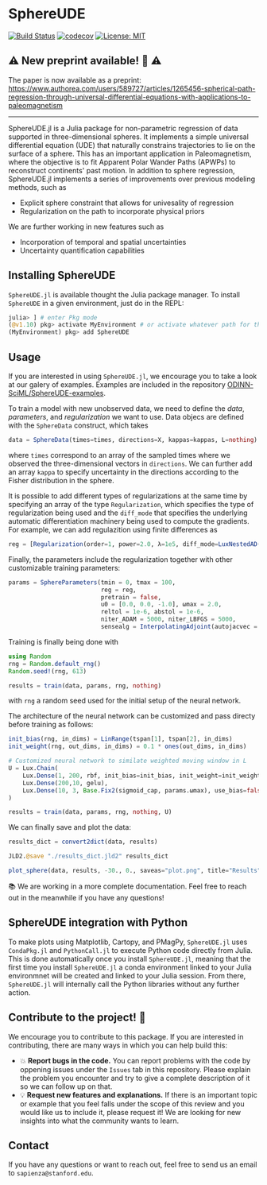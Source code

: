 # SphereUDE

[![Build Status](https://github.com/ODINN-SciML/SphereUDE.jl/actions/workflows/CI.yml/badge.svg?branch=main)](https://github.com/ODINN-SciML/SphereUDE.jl/actions/workflows/CI.yml?query=branch%3Amain)
[![codecov](https://codecov.io/gh/ODINN-SciML/SphereUDE.jl/graph/badge.svg?token=UC0KFSUU3X)](https://codecov.io/gh/ODINN-SciML/SphereUDE.jl)
[![License: MIT](https://img.shields.io/badge/License-MIT-yellow.svg)](https://opensource.org/licenses/MIT)

## ⚠️ New preprint available! 📖 ⚠️

The paper is now available as a preprint: https://www.authorea.com/users/589727/articles/1265456-spherical-path-regression-through-universal-differential-equations-with-applications-to-paleomagnetism

---

SphereUDE.jl is a Julia package for non-parametric regression of data supported in three-dimensional spheres. 
It implements a simple universal differential equation (UDE) that naturally constrains trajectories to lie on the surface of a sphere. 
This has an important application in Paleomagnetism, where the objective is to fit Apparent Polar Wander Paths (APWPs) to reconstruct continents' past motion. 
In addition to sphere regression, SphereUDE.jl implements a series of improvements over previous modeling methods, such as 
- Explicit sphere constraint that allows for univesality of regression 
- Regularization on the path to incorporate physical priors

We are further working in new features such as
- Incorporation of temporal and spatial uncertainties
- Uncertainty quantification capabilities

## Installing SphereUDE

`SphereUDE.jl` is available thought the Julia package manager. 
To install `SphereUDE` in a given environment, just do in the REPL:
```julia
julia> ] # enter Pkg mode
(@v1.10) pkg> activate MyEnvironment # or activate whatever path for the Julia environment
(MyEnvironment) pkg> add SphereUDE
```

## Usage

If you are interested in using `SphereUDE.jl`, we encourage you to take a look at our galery of examples. 
Examples are included in the repository [ODINN-SciML/SphereUDE-examples](https://github.com/ODINN-SciML/SphereUDE-examples).

To train a model with new unobserved data, we need to define the _data_, _parameters_, and _regularization_ we want to use. 
Data objecs are defined with the `SphereData` construct, which takes  
```julia 
data = SphereData(times=times, directions=X, kappas=kappas, L=nothing)
```
where `times` correspond to an array of the sampled times where we observed the three-dimensional vectors in `directions`. 
We can further add an array `kappa` to specify uncertainty in the directions according to the Fisher distribution in the sphere. 

It is possible to add different types of regularizations at the same time by specifying an array of the type `Regularization`, which specifies the type of regularization being used and the `diff_mode` that specifies the underlying automatic differentiation machinery being used to compute the gradients. 
For example, we can add regulazition using finite differences as 
```julia
reg = [Regularization(order=1, power=2.0, λ=1e5, diff_mode=LuxNestedAD())]
```
Finally, the parameters include the regularization together with other customizable training parameters:
```julia
params = SphereParameters(tmin = 0, tmax = 100, 
                          reg = reg,
                          pretrain = false, 
                          u0 = [0.0, 0.0, -1.0], ωmax = 2.0, 
                          reltol = 1e-6, abstol = 1e-6,
                          niter_ADAM = 5000, niter_LBFGS = 5000, 
                          sensealg = InterpolatingAdjoint(autojacvec = ReverseDiffVJP(true))) 
```
Training is finally being done with 
```julia
using Random
rng = Random.default_rng()
Random.seed!(rng, 613)

results = train(data, params, rng, nothing)
```
with `rng` a random seed used for the initial setup of the neural network. 

The architecture of the neural network can be customized and pass directy before training as follows: 
```julia
init_bias(rng, in_dims) = LinRange(tspan[1], tspan[2], in_dims)
init_weight(rng, out_dims, in_dims) = 0.1 * ones(out_dims, in_dims)

# Customized neural network to similate weighted moving window in L
U = Lux.Chain(
    Lux.Dense(1, 200, rbf, init_bias=init_bias, init_weight=init_weight, use_bias=true),
    Lux.Dense(200,10, gelu),
    Lux.Dense(10, 3, Base.Fix2(sigmoid_cap, params.ωmax), use_bias=false)
)

results = train(data, params, rng, nothing, U)
```
We can finally save and plot the data: 
```julia 
results_dict = convert2dict(data, results)

JLD2.@save "./results_dict.jld2" results_dict

plot_sphere(data, results, -30., 0., saveas="plot.png", title="Results")
```

:books: We are working in a more complete documentation. Feel free to reach out in the meanwhile if you have any questions! 

## SphereUDE integration with Python

To make plots using Matplotlib, Cartopy, and PMagPy, `SphereUDE.jl` uses `CondaPkg.jl` and `PythonCall.jl` to execute Python code directly from Julia.
This is done automatically once you install `SphereUDE.jl`, meaning that the first time you install `SphereUDE.jl` a conda environment linked to your Julia environmnet will be created and 
linked to your Julia session. 
From there, `SphereUDE.jl` will internally call the Python libraries without any further action. 

## Contribute to the project! :wave:

We encourage you to contribute to this package. If you are interested in contributing, there are many ways in which you can help build this:
- :collision: **Report bugs in the code.** You can report problems with the code by oppening issues under the `Issues` tab in this repository. Please explain the problem you encounter and try to give a complete description of it so we can follow up on that.
- :bulb: **Request new features and explanations.** If there is an important topic or example that you feel falls under the scope of this review and you would like us to include it, please request it! We are looking for new insights into what the community wants to learn.

## Contact 

If you have any questions or want to reach out, feel free to send us an email to `sapienza@stanford.edu`.
